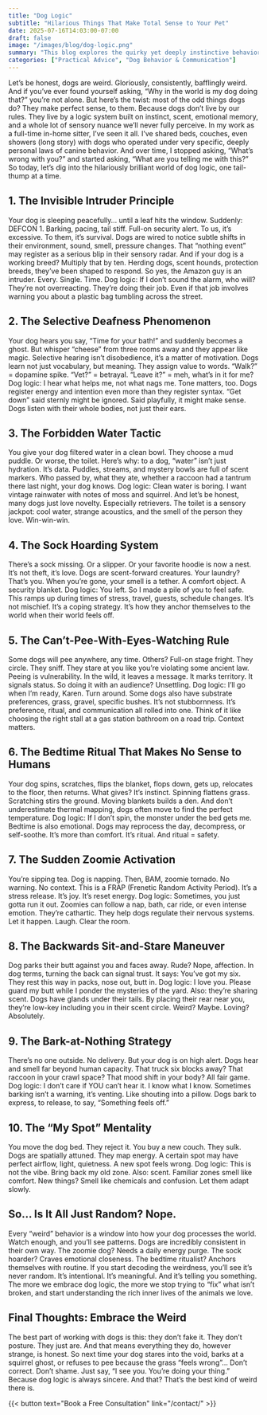 ```yaml
---
title: "Dog Logic" 
subtitle: "Hilarious Things That Make Total Sense to Your Pet" 
date: 2025-07-16T14:03:00-07:00 
draft: false 
image: "/images/blog/dog-logic.png" 
summary: "This blog explores the quirky yet deeply instinctive behaviors of dogs—from sock hoarding to random zoomies—and reveals how, when we stop judging their weirdness and start interpreting it through the lens of trust, scent, routine, and emotional nuance, we begin to understand the beautiful logic that shapes their world." 
categories: ["Practical Advice", "Dog Behavior & Communication"]
---
```



Let’s be honest, dogs are weird. Gloriously, consistently, bafflingly weird. And if you’ve ever found yourself asking, “Why in the world is my dog doing that?” you’re not alone.
But here’s the twist: most of the odd things dogs do? They make perfect sense, to them. Because dogs don’t live by our rules. They live by a logic system built on instinct, scent, emotional memory, and a whole lot of sensory nuance we’ll never fully perceive.
In my work as a full-time in-home sitter, I’ve seen it all. I’ve shared beds, couches, even showers (long story) with dogs who operated under very specific, deeply personal laws of canine behavior. And over time, I stopped asking, “What’s wrong with you?” and started asking, “What are you telling me with this?”
So today, let’s dig into the hilariously brilliant world of dog logic, one tail-thump at a time.

## 1. The Invisible Intruder Principle
Your dog is sleeping peacefully… until a leaf hits the window. Suddenly: DEFCON 1. Barking, pacing, tail stiff. Full-on security alert.
To us, it’s excessive. To them, it’s survival. Dogs are wired to notice subtle shifts in their environment, sound, smell, pressure changes. That “nothing event” may register as a serious blip in their sensory radar.
And if your dog is a working breed? Multiply that by ten. Herding dogs, scent hounds, protection breeds, they’ve been shaped to respond. So yes, the Amazon guy is an intruder. Every. Single. Time.
Dog logic: If I don’t sound the alarm, who will?
They’re not overreacting. They’re doing their job. Even if that job involves warning you about a plastic bag tumbling across the street.

## 2. The Selective Deafness Phenomenon
Your dog hears you say, “Time for your bath!” and suddenly becomes a ghost. But whisper “cheese” from three rooms away and they appear like magic.
Selective hearing isn’t disobedience, it’s a matter of motivation. Dogs learn not just vocabulary, but meaning. They assign value to words.
“Walk?” = dopamine spike.
“Vet?” = betrayal.
“Leave it?” = meh, what’s in it for me?
Dog logic: I hear what helps me, not what nags me.
Tone matters, too. Dogs register energy and intention even more than they register syntax. “Get down” said sternly might be ignored. Said playfully, it might make sense. Dogs listen with their whole bodies, not just their ears.

## 3. The Forbidden Water Tactic
You give your dog filtered water in a clean bowl. They choose a mud puddle. Or worse, the toilet.
Here’s why: to a dog, “water” isn’t just hydration. It’s data. Puddles, streams, and mystery bowls are full of scent markers. Who passed by, what they ate, whether a raccoon had a tantrum there last night, your dog knows.
Dog logic: Clean water is boring. I want vintage rainwater with notes of moss and squirrel.
And let’s be honest, many dogs just love novelty. Especially retrievers. The toilet is a sensory jackpot: cool water, strange acoustics, and the smell of the person they love. Win-win-win.

## 4. The Sock Hoarding System
There’s a sock missing. Or a slipper. Or your favorite hoodie is now a nest. It’s not theft, it’s love.
Dogs are scent-forward creatures. Your laundry? That’s you. When you’re gone, your smell is a tether. A comfort object. A security blanket.
Dog logic: You left. So I made a pile of you to feel safe.
This ramps up during times of stress, travel, guests, schedule changes. It’s not mischief. It’s a coping strategy. It’s how they anchor themselves to the world when their world feels off.

## 5. The Can’t-Pee-With-Eyes-Watching Rule
Some dogs will pee anywhere, any time. Others? Full-on stage fright. They circle. They sniff. They stare at you like you’re violating some ancient law.
Peeing is vulnerability. In the wild, it leaves a message. It marks territory. It signals status. So doing it with an audience? Unsettling.
Dog logic: I’ll go when I’m ready, Karen. Turn around.
Some dogs also have substrate preferences, grass, gravel, specific bushes. It’s not stubbornness. It’s preference, ritual, and communication all rolled into one. Think of it like choosing the right stall at a gas station bathroom on a road trip. Context matters.

## 6. The Bedtime Ritual That Makes No Sense to Humans
Your dog spins, scratches, flips the blanket, flops down, gets up, relocates to the floor, then returns. What gives?
It’s instinct. Spinning flattens grass. Scratching stirs the ground. Moving blankets builds a den. And don’t underestimate thermal mapping, dogs often move to find the perfect temperature.
Dog logic: If I don’t spin, the monster under the bed gets me.
Bedtime is also emotional. Dogs may reprocess the day, decompress, or self-soothe. It’s more than comfort. It’s ritual. And ritual = safety.

## 7. The Sudden Zoomie Activation
You’re sipping tea. Dog is napping. Then, BAM, zoomie tornado. No warning. No context.
This is a FRAP (Frenetic Random Activity Period). It’s a stress release. It’s joy. It’s reset energy.
Dog logic: Sometimes, you just gotta run it out.
Zoomies can follow a nap, bath, car ride, or even intense emotion. They’re cathartic. They help dogs regulate their nervous systems. Let it happen. Laugh. Clear the room.

## 8. The Backwards Sit-and-Stare Maneuver
Dog parks their butt against you and faces away. Rude? Nope, affection.
In dog terms, turning the back can signal trust. It says: You’ve got my six. They rest this way in packs, nose out, butt in.
Dog logic: I love you. Please guard my butt while I ponder the mysteries of the yard.
Also: they’re sharing scent. Dogs have glands under their tails. By placing their rear near you, they’re low-key including you in their scent circle. Weird? Maybe. Loving? Absolutely.

## 9. The Bark-at-Nothing Strategy
There’s no one outside. No delivery. But your dog is on high alert.
Dogs hear and smell far beyond human capacity. That truck six blocks away? That raccoon in your crawl space? That mood shift in your body? All fair game.
Dog logic: I don’t care if YOU can’t hear it. I know what I know.
Sometimes barking isn’t a warning, it’s venting. Like shouting into a pillow. Dogs bark to express, to release, to say, “Something feels off.”

## 10. The “My Spot” Mentality
You move the dog bed. They reject it. You buy a new couch. They sulk.
Dogs are spatially attuned. They map energy. A certain spot may have perfect airflow, light, quietness. A new spot feels wrong.
Dog logic: This is not the vibe. Bring back my old zone.
Also: scent. Familiar zones smell like comfort. New things? Smell like chemicals and confusion. Let them adapt slowly.

## So… Is It All Just Random? Nope.
Every “weird” behavior is a window into how your dog processes the world. Watch enough, and you’ll see patterns. Dogs are incredibly consistent in their own way.
The zoomie dog? Needs a daily energy purge.
The sock hoarder? Craves emotional closeness.
The bedtime ritualist? Anchors themselves with routine.
If you start decoding the weirdness, you’ll see it’s never random. It’s intentional. It’s meaningful. And it’s telling you something.
The more we embrace dog logic, the more we stop trying to “fix” what isn’t broken, and start understanding the rich inner lives of the animals we love.

## Final Thoughts: Embrace the Weird
The best part of working with dogs is this: they don’t fake it. They don’t posture. They just are. And that means everything they do, however strange, is honest.
So next time your dog stares into the void, barks at a squirrel ghost, or refuses to pee because the grass “feels wrong”…
Don’t correct. Don’t shame.
Just say, “I see you. You’re doing your thing.”
Because dog logic is always sincere. And that? That’s the best kind of weird there is.

{{< button text="Book a Free Consultation" link="/contact/" >}}
